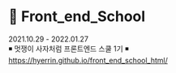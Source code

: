 # 🦁 Front_end_School
2021.10.29 - 2022.01.27  <br>
◾ 멋쟁이 사자처럼 프론트엔드 스쿨 1기
◾ https://hyerrin.github.io/front_end_school_html/
